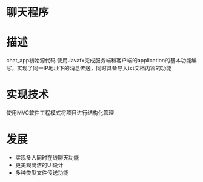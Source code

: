 # 聊天程序

# 描述

chat_app初始源代码
使用Javafx完成服务端和客户端的application的基本功能编写，实现了同一IP地址下的消息传送，同时具备导入txt文档内容的功能

# 实现技术
使用MVC软件工程模式将项目进行结构化管理

# 发展

- 实现多人同时在线聊天功能
- 更美观简洁的UI设计
- 多种类型文件传送功能
